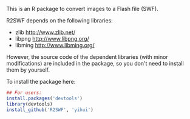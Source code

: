 This is an R package to convert images to a Flash file (SWF).

R2SWF depends on the following libraries:

- zlib         http://www.zlib.net/
- libpng       http://www.libpng.org/
- libming      http://www.libming.org/

However, the source code of the dependent libraries (with minor modifications) are included in the package, so you don't need to install them by yourself.

To install the package here:

```r
## For users: 
install.packages('devtools')
library(devtools)
install_github('R2SWF', 'yihui')
```

